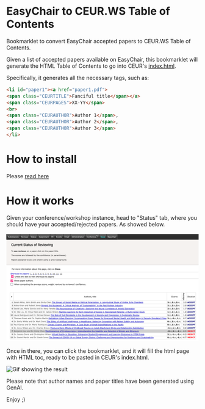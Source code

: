 # EasyChair to CEUR.WS Table of Contents
Bookmarklet to convert EasyChair accepted papers to CEUR.WS Table of Contents.

Given a list of accepted papers available on EasyChair, this bookmarklet will generate the HTML Table of Contents to go into CEUR's [index.html](https://ceur-ws.org/Vol-XXX/index.html).

Specifically, it generates all the necessary tags, such as:

```html
<li id="paper1"><a href="paper1.pdf">
<span class="CEURTITLE">Fanciful title</span></a>
<span class="CEURPAGES">XX-YY</span> 
<br>
<span class="CEURAUTHOR">Author 1</span>, 
<span class="CEURAUTHOR">Author 2</span>, 
<span class="CEURAUTHOR">Author 3</span>
</li>
```



# How to install
Please [read here](https://htmlpreview.github.io/?https://raw.githubusercontent.com/angelosalatino/easychair-to-ceurws-toc/refs/heads/main/index.html)

# How it works
Given your conference/workshop instance, head to "Status" tab, where you should have your accepted/rejected papers. As showed below.

![Status Workshop](workshop-status.png)


Once in there, you can click the bookmarklet, and it will fill the html page with HTML toc, ready to be pasted in CEUR's index.html.

![Gif showing the result](toc-created.gif)

Please note that author names and paper titles have been generated using GenAI.

Enjoy ;)
